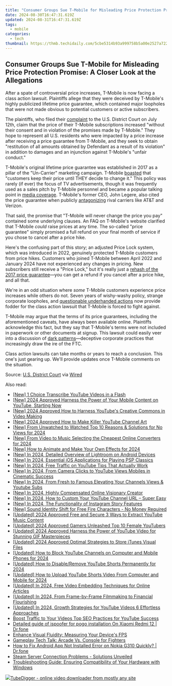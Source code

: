 ```yaml
---
title: "Consumer Groups Sue T-Mobile for Misleading Price Protection Promise: A Closer Look at the Allegations"
date: 2024-08-30T16:47:31.619Z
updated: 2024-08-31T16:47:31.619Z
tags:
  - mobile
categories:
  - tech
thumbnail: https://thmb.techidaily.com/5cbe5314b93a999758b5a00e2527a722031ccfee99834737192b083e09532191.jpg
---
```


## Consumer Groups Sue T-Mobile for Misleading Price Protection Promise: A Closer Look at the Allegations

After a spate of controversial price increases, T-Mobile is now facing a class action lawsuit. Plaintiffs allege that they were deceived by T-Mobile's highly publicized lifetime price guarantee, which contained major loopholes that were not made obvious to potential customers or active subscribers.

 The plaintiffs, who filed their [complaint](https://storage.courtlistener.com/recap/gov.uscourts.njd.551616/gov.uscourts.njd.551616.1.0.pdf) to the U.S. District Court on July 12th, claim that the price of their T-Mobile subscriptions increased "without their consent and in violation of the promises made by T-Mobile." They hope to represent all U.S. residents who were impacted by a price increase after receiving a price guarantee from T-Mobile, and they seek to obtain "restitution of all amounts obtained by Defendant as a result of its violation" in addition to damages and an injunction against T-Mobile's "unfair conduct."

 T-Mobile's original lifetime price guarantee was established in 2017 as a pillar of the "Un-Carrier" marketing campaign. T-Mobile [boasted](https://www.t-mobile.com/news/press/un-carrier-next) that "customers keep their price until THEY decide to change it." This policy was rarely (if ever) the focus of TV advertisements, though it was frequently used as a sales pitch by T-Mobile personnel and became a popular talking point in [media coverage](https://www.forbes.com/sites/greatspeculations/2017/01/12/why-t-mobiles-all-in-pricing-strategy-could-pay-off/). T-Mobile's former CEO, John Legere, also cited the price guarantee when publicly [antagonizing](https://fortune.com/2017/01/06/t-mobile-ceo-2017-predictions/) rival carriers like AT&T and Verizon.

 That said, the promise that "T-Mobile will never change the price you pay" contained some underlying clauses. An FAQ on T-Mobile's website clarified that T-Mobile _could_ raise prices at any time. The so-called "price guarantee" simply promised a full refund on your final month of service if you chose to cancel after a price hike.

 Here's the confusing part of this story; an adjusted Price Lock system, which was introduced in 2022, genuinely protected T-Mobile customers from price hikes. Customers who joined T-Mobile between April 2022 and January 2024 have not experienced any changes in pricing. New subscribers still receive a "Price Lock," but it's really just a [rehash of the 2017 price guarantee](https://youtube-web.techidaily.com/024-approved-targeted-approach-carving-out-your-space-on-youtube/)—you can get a refund if you cancel after a price hike, and all that.

 We're in an odd situation where _some_ T-Mobile customers experience price increases while others do not. Seven years of wishy-washy policy, strange corporate loopholes, and [questionable underhanded actions](https://instagram-clips.techidaily.com/updated-step-up-your-game-expert-tips-on-producing-compelling-slow-motion-photos-and-videos-for-instagram/) now provide fodder for the class action lawsuit that T-Mobile is forced to fight against.

 T-Mobile may argue that the terms of its price guarantees, including the aforementioned caveats, have always been available online. Plaintiffs acknowledge this fact, but they say that T-Mobile's terms were not included in paperwork or other documents at signup. This lawsuit could easily veer into a discussion of [dark patterns](https://techcrunch.com/2024/07/10/ftc-study-finds-dark-patterns-used-by-a-majority-of-subscription-apps-and-websites/)—deceptive corporate practices that increasingly draw the ire of the FTC.

 Class action lawsuits can take months or years to reach a conclusion. This one's just gearing up. We'll provide updates once T-Mobile comments on the situation.

 Source: [U.S. District Court](https://storage.courtlistener.com/recap/gov.uscourts.njd.551616/gov.uscourts.njd.551616.1.0.pdf) via [Wired](https://www.wired.com/story/t-mobile-class-action-lawsuit-lifetime-price-guarantee/)

<ins class="adsbygoogle"
     style="display:block"
     data-ad-format="autorelaxed"
     data-ad-client="ca-pub-7571918770474297"
     data-ad-slot="1223367746"></ins>



<ins class="adsbygoogle"
     style="display:block"
     data-ad-client="ca-pub-7571918770474297"
     data-ad-slot="8358498916"
     data-ad-format="auto"
     data-full-width-responsive="true"></ins>

<span class="atpl-alsoreadstyle">Also read:</span>
<div><ul>
<li><a href="https://youtube-blog.techidaily.com/-choice-transcribe-youtube-videos-in-a-flash/"><u>[New] 1 Choice  Transcribe YouTube Videos in a Flash</u></a></li>
<li><a href="https://eaxpv-info.techidaily.com/new-2024-approved-harness-the-power-of-your-mobile-content-on-youtube-starting-now/"><u>[New] 2024 Approved  Harness the Power of Your Mobile Content on YouTube, Starting Now</u></a></li>
<li><a href="https://eaxpv-info.techidaily.com/new-2024-approved-how-to-harness-youtubes-creative-commons-in-video-making/"><u>[New] 2024 Approved  How to Harness YouTube's Creative Commons in Video Making</u></a></li>
<li><a href="https://eaxpv-info.techidaily.com/new-2024-approved-how-to-make-killer-youtube-channel-art/"><u>[New] 2024 Approved  How to Make Killer YouTube Channel Art</u></a></li>
<li><a href="https://eaxpv-info.techidaily.com/new-from-unwatched-to-watched-top-10-reasons-and-solutions-for-no-views-for-2024/"><u>[New] From Unwatched to Watched  Top 10 Reasons & Solutions for No Views for 2024</u></a></li>
<li><a href="https://eaxpv-info.techidaily.com/new-from-video-to-music-selecting-the-cheapest-online-converters-for-2024/"><u>[New] From Video to Music  Selecting the Cheapest Online Converters for 2024</u></a></li>
<li><a href="https://eaxpv-info.techidaily.com/new-how-to-animate-and-make-your-own-effects-for-2024/"><u>[New] How to Animate and Make Your Own Effects for 2024</u></a></li>
<li><a href="https://fox-links.techidaily.com/new-in-2024-detailed-overview-of-lightroom-on-android-devices/"><u>[New] In 2024, Detailed Overview of Lightroom on Android Devices</u></a></li>
<li><a href="https://screen-mirroring-recording.techidaily.com/new-in-2024-essential-ios-applications-for-playing-psp-classics/"><u>[New] In 2024, Essential iOS Applications for Playing PSP Classics</u></a></li>
<li><a href="https://eaxpv-info.techidaily.com/new-in-2024-free-traffic-on-youtube-tips-that-actually-work/"><u>[New] In 2024, Free Traffic on YouTube  Tips That Actually Work</u></a></li>
<li><a href="https://eaxpv-info.techidaily.com/new-in-2024-from-camera-clicks-to-youtube-views-mobiles-in-cinematic-success/"><u>[New] In 2024, From Camera Clicks to YouTube Views  Mobiles in Cinematic Success</u></a></li>
<li><a href="https://eaxpv-info.techidaily.com/new-in-2024-from-fresh-to-famous-elevating-your-channels-views-and-youtube-subs/"><u>[New] In 2024, From Fresh to Famous  Elevating Your Channels Views & Youtube Subs</u></a></li>
<li><a href="https://eaxpv-info.techidaily.com/new-in-2024-highly-compensated-online-visionary-creator/"><u>[New] In 2024, Highly Compensated Online Visionary Creator</u></a></li>
<li><a href="https://eaxpv-info.techidaily.com/new-in-2024-how-to-custom-your-youtube-channel-url-super-easy/"><u>[New] In 2024, How to Custom Your YouTube Channel URL – Super Easy</u></a></li>
<li><a href="https://instagram-video-files.techidaily.com/new-in-2024-the-functionality-of-instagram-story-features/"><u>[New] In 2024, The Functionality of Instagram Story Features</u></a></li>
<li><a href="https://extra-approaches.techidaily.com/new-sound-identity-shift-for-free-fire-characters-no-money-required/"><u>[New] Sound Identity Shift for Free Fire Characters - No Money Required</u></a></li>
<li><a href="https://eaxpv-info.techidaily.com/updated-2024-approved-free-and-secure-3-ways-to-extract-youtube-music-content/"><u>[Updated] 2024 Approved  Free and Secure  3 Ways to Extract YouTube Music Content</u></a></li>
<li><a href="https://eaxpv-info.techidaily.com/updated-2024-approved-gamers-unleashed-top-10-female-youtubers/"><u>[Updated] 2024 Approved  Gamers Unleashed  Top 10 Female YouTubers</u></a></li>
<li><a href="https://eaxpv-info.techidaily.com/updated-2024-approved-harness-the-power-of-youtube-video-for-stunning-gif-masterpieces/"><u>[Updated] 2024 Approved  Harness the Power of YouTube Video for Stunning GIF Masterpieces</u></a></li>
<li><a href="https://visual-screen-recording.techidaily.com/updated-2024-approved-optimal-strategies-to-store-itunes-visual-files/"><u>[Updated] 2024 Approved  Optimal Strategies to Store iTunes Visual Files</u></a></li>
<li><a href="https://eaxpv-info.techidaily.com/updated-how-to-block-youtube-channels-on-computer-and-mobile-phones-for-2024/"><u>[Updated] How to Block YouTube Channels on Computer and Mobile Phones for 2024</u></a></li>
<li><a href="https://eaxpv-info.techidaily.com/updated-how-to-disableremove-youtube-shorts-permanently-for-2024/"><u>[Updated] How to Disable/Remove YouTube Shorts Permanently for 2024</u></a></li>
<li><a href="https://eaxpv-info.techidaily.com/updated-how-to-upload-youtube-shorts-video-from-computer-and-mobile-for-2024/"><u>[Updated] How to Upload YouTube Shorts Video From Computer and Mobile for 2024</u></a></li>
<li><a href="https://eaxpv-info.techidaily.com/updated-in-2024-free-video-embedding-techniques-for-online-articles/"><u>[Updated] In 2024, Free Video Embedding Techniques for Online Articles</u></a></li>
<li><a href="https://eaxpv-info.techidaily.com/updated-in-2024-from-frame-by-frame-filmmaking-to-financial-flourishing/"><u>[Updated] In 2024, From Frame-by-Frame Filmmaking to Financial Flourishing</u></a></li>
<li><a href="https://eaxpv-info.techidaily.com/updated-in-2024-growth-strategies-for-youtube-videos-6-effortless-approaches/"><u>[Updated] In 2024, Growth Strategies for YouTube Videos  6 Effortless Approaches</u></a></li>
<li><a href="https://youtube-lab.techidaily.com/-traffic-to-your-videos-top-seo-practices-for-youtube-success/"><u>Boost Traffic to Your Videos  Top SEO Practices for YouTube Success</u></a></li>
<li><a href="https://android-pokemon-go.techidaily.com/detailed-guide-of-ispoofer-for-pogo-installation-on-xiaomi-redmi-12-drfone-by-drfone-virtual-android/"><u>Detailed guide of ispoofer for pogo installation On Xiaomi Redmi 12 | Dr.fone</u></a></li>
<li><a href="https://games-able.techidaily.com/enhance-visual-fluidity-measuring-your-devices-fps/"><u>Enhance Visual Fluidity: Measuring Your Device's FPS</u></a></li>
<li><a href="https://games-able.techidaily.com/gameplay-tech-talk-arcade-vs-console-for-fighters/"><u>Gameplay Tech Talk: Arcade Vs. Console for Fighters</u></a></li>
<li><a href="https://change-location.techidaily.com/how-to-fix-android-app-not-installed-error-on-nokia-g310-quickly-drfone-by-drfone-fix-android-problems-fix-android-problems/"><u>How to Fix Android App Not Installed Error on Nokia G310 Quickly? | Dr.fone</u></a></li>
<li><a href="https://win-answers.techidaily.com/steam-server-connection-problems-solutions-unveiled/"><u>Steam Server Connection Problems - Solutions Unveiled</u></a></li>
<li><a href="https://win-howtos.techidaily.com/troubleshooting-guide-ensuring-compatibility-of-your-hardware-with-windows/"><u>Troubleshooting Guide: Ensuring Compatibility of Your Hardware with Windows</u></a></li>
</ul></div>

<!-- affiliate ads begin -->
<a href="https://secure.2checkout.com/order/checkout.php?PRODS=4572700&QTY=1&AFFILIATE=108875&CART=1"><img src="	https://www.tubedigger.com/wp-content/uploads/2020/08/tubedigger-software-new.png" border="0">TubeDigger - online video downloader from mostly any site</a>
<!-- affiliate ads end -->